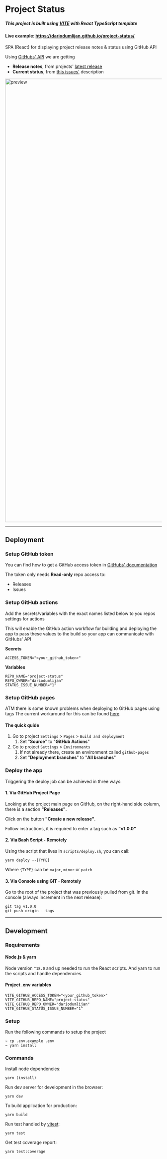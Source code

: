 # Project Status
##### This project is built using [VITE](https://vitejs.dev/) with React TypeScript template
#### Live example: https://dariodumlijan.github.io/project-status/

SPA (React) for displaying project release notes & status using GitHub API

Using [GitHubs' API](https://docs.github.com/en/rest/quickstart?apiVersion=2022-11-28) we are getting
- **Release notes**, from projects' [latest release](https://github.com/dariodumlijan/project-status/releases)
- **Current status**, from [this issues'](https://github.com/dariodumlijan/project-status/issues/1) description

<img width="1420" alt="preview" src="https://github.com/dariodumlijan/project-status/assets/79607795/9d46fe38-2833-46ef-8dbd-7cbacfc68b28">

---

## Deployment
### Setup GitHub token

You can find how to get a GitHub access token in [GitHubs' documentation](https://docs.github.com/en/authentication/keeping-your-account-and-data-secure/managing-your-personal-access-tokens#creating-a-fine-grained-personal-access-token)

The token only needs **Read-only** repo access to:
- Releases
- Issues

### Setup GitHub actions
Add the secrets/variables with the exact names listed below to you repos settings for actions

This will enable the GitHub action workflow for building and deploying the app to pass these values to the build so your app can communicate with GitHubs' API

**Secrets**

    ACCESS_TOKEN="<your_github_token>"

**Variables**

    REPO_NAME="project-status"
    REPO_OWNER="dariodumlijan"
    STATUS_ISSUE_NUMBER="1"

### Setup GitHub pages
ATM there is some known problems when deploying to GitHub pages using tags
The current workaround for this can be found [here](https://github.com/actions/deploy-pages/issues/151#issuecomment-1491271099)

#### The quick quide

1. Go to project `Settings` > `Pages` > `Build and deployment`
    1. Set "**Source**" to "**GitHub Actions**"
1. Go to project `Settings` > `Environments`
    1. If not already there, create an environment called `github-pages`
    2. Set "**Deployment branches**" to "**All branches**"

### Deploy the app

Triggering the deploy job can be achieved in three ways:

#### 1. Via GitHub Project Page
Looking at the project main page on GitHub, on the right-hand side column, there is a section **"Releases"**.

Click on the button **"Create a new release"**.

Follow instructions, it is required to enter a tag such as **"v1.0.0"**

#### 2. Via Bash Script - Remotely
Using the script that lives in `scripts/deploy.sh`, you can call:

    yarn deploy --{TYPE}

Where `{TYPE}` can be `major`, `minor` or `patch`

#### 3. Via Console using GIT - Remotely
Go to the root of the project that was previously pulled from git.
In the console (always increment in the next release):

    git tag v1.0.0
    git push origin --tags

---

## Development
### Requirements
#### Node.js & yarn

Node version `^18.0` and up needed to run the React scripts. And yarn to run the scripts and handle dependencies.

#### Project .env variables

    VITE_GITHUB_ACCESS_TOKEN="<your_github_token>"
    VITE_GITHUB_REPO_NAME="project-status"
    VITE_GITHUB_REPO_OWNER="dariodumlijan"
    VITE_GITHUB_STATUS_ISSUE_NUMBER="1"

### Setup
Run the following commands to setup the project

    ~ cp .env.example .env
    ~ yarn install


### Commands

Install node dependencies:

    yarn (install)

Run dev server for development in the browser:

    yarn dev

To build application for production:

    yarn build

Run test handled by [vitest](https://vitest.dev/):

    yarn test

Get test coverage report:

    yarn test:coverage
